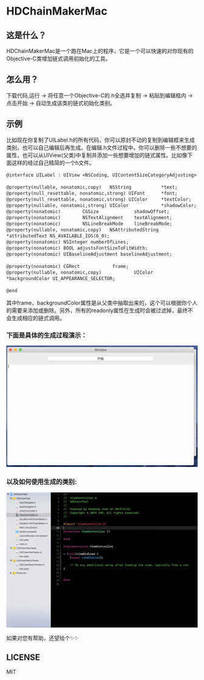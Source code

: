 
# HDChainMakerMac
## 这是什么？
HDChainMakerMac是一个跑在Mac上的程序，它是一个可以快速的对你现有的Objective-C类增加链式调用初始化的工具。
## 怎么用？
下载代码,运行 -> 将任意一个Objective-C的.h全选并复制 -> 粘贴到编辑框内 -> 点击开始 -> 自动生成该类的链式初始化类别。
## 示例
比如现在你复制了UILabel.h的所有代码，你可以原封不动的复制到编辑框来生成类别，也可以自己编辑后再生成。在编辑.h文件过程中，你可以删除一些不想要的属性，也可以从UIView(父类)中复制并添加一些想要增加的链式属性。比如像下面这样的经过自己精简的一个h文件。
```
@interface UILabel : UIView <NSCoding, UIContentSizeCategoryAdjusting>

@property(nullable, nonatomic,copy)   NSString           *text;            
@property(null_resettable, nonatomic,strong) UIFont      *font;            
@property(null_resettable, nonatomic,strong) UIColor     *textColor;       
@property(nullable, nonatomic,strong) UIColor            *shadowColor;  
@property(nonatomic)        CGSize             shadowOffset;    
@property(nonatomic)        NSTextAlignment    textAlignment;   
@property(nonatomic)        NSLineBreakMode    lineBreakMode;  
@property(nullable, nonatomic,copy)   NSAttributedString *attributedText NS_AVAILABLE_IOS(6_0);
@property(nonatomic) NSInteger numberOfLines;
@property(nonatomic) BOOL adjustsFontSizeToFitWidth;
@property(nonatomic) UIBaselineAdjustment baselineAdjustment;

@property(nonatomic) CGRect            frame;
@property(nullable, nonatomic,copy)            UIColor          *backgroundColor UI_APPEARANCE_SELECTOR;

@end
```
其中frame，backgroundColor属性是从父类中抽取出来的，这个可以根据你个人的需要来添加或删除。另外，所有的readonly属性在生成时会被过滤掉，最终不会生成相应的链式调用。
### 下面是具体的生成过程演示：
![](https://github.com/donggelaile/HDChainMakerMac/blob/master/ScreenShot/generateDemo.gif?raw=true)
### 以及如何使用生成的类别:
![](https://github.com/donggelaile/HDChainMakerMac/blob/master/ScreenShot/useDemo.gif?raw=true)

如果对您有帮助，还望给个✨✨

## LICENSE
MIT